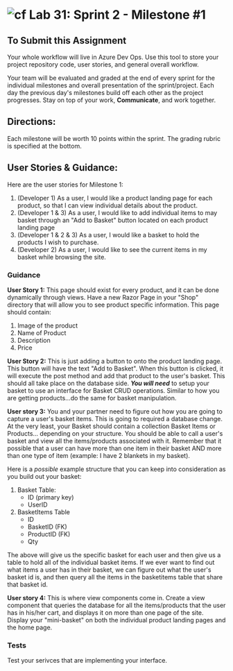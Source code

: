 ![cf](http://i.imgur.com/7v5ASc8.png) Lab 31: Sprint 2 - Milestone #1
=====================================

## To Submit this Assignment
Your whole workflow will live in Azure Dev Ops. Use this tool to store your project repository code, user stories, and general overall workflow. 

Your team will be evaluated and graded at the end of every sprint for the individual milestones and overall presentation of the sprint/project. Each day the previous day's milestones build off each other as the project progresses. Stay on top of your work, **Communicate**, and work together.


## Directions:

Each milestone will be worth 10 points within the sprint. The grading rubric is specified at the bottom.
 

## User Stories & Guidance:

Here are the user stories for Milestone 1:
1. (Developer 1) As a user, I would like a product landing page for each product, so that I can view individual details about the product.
2. (Developer 1 & 3) As a user, I would like to add individual items to may basket through an "Add to Basket" button located on each product landing page 
3. (Developer 1 & 2 & 3) As a user, I would like a basket to hold the products I wish to purchase. 
4. (Developer 2) As a user, I would like to see the current items in my basket while browsing the site.


### Guidance

**User Story 1:** This page should exist for every product, and it can be done dynamically through views. 
Have a new Razor Page in your "Shop" directory that will allow you to see product specific information. This page should contain:
1. Image of the product
2. Name of Product
3. Description
4. Price
	
**User Story 2:**  This is just adding a button to onto the product 
landing page. This button will have the text "Add to Basket". When this button is 
clicked, it will execute the post method and add that 
product to the user's basket. This should all take place on the database side. 
_**You will need**_ to setup your basket to use an interface for Basket CRUD operations. 
Similar to how you are getting products...do the same for basket manipulation. 

**User story 3:** You and your partner need to figure out how you are going to 
capture a user's basket items. This is going to required a database change. At the 
very least, your Basket should contain a collection Basket Items or Products...
depending on your structure. You should be able to call a user's basket and view all 
the items/products associated with it. Remember that it possible that a user can have 
more than one item in their basket AND more than one type of item (example: I have 
2 blankets in my basket).

Here is a _possible_ example structure that you can keep into consideration as you 
build out your basket: 
1. Basket Table:
   - ID (primary key)
   - UserID
2. BasketItems Table
    - ID
    - BasketID (FK)
    - ProductID (FK)
    - Qty

The above will give us the specific basket for each user and then give us a table to hold all
of the individual basket items. If we ever want to find out what items a user has in their 
basket, we can figure out what the user's basket id is, and then query all the items in the basketitems 
table that share that basket id. 


**User story 4:** This is where view components come in. Create a view component 
that queries the database for all the items/products that the user has in his/her 
cart, and displays it on more than one page of the site. Display your "mini-basket" 
on both the individual product landing pages and the home page. 
	

### Tests
Test your serivces that are implementing your interface.